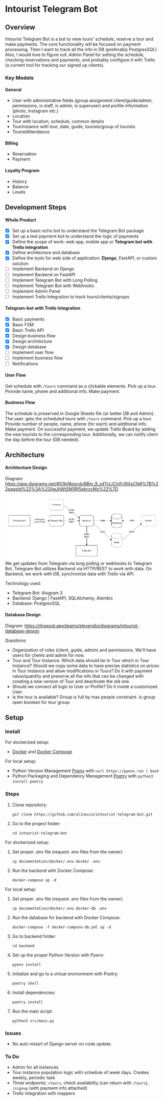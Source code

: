 Intourist Telegram Bot
======================

## Overview

Intourist Telegram Bot is a bot to view tours' schedule, reserve a tour and make payments. The core functionality will
be focused on payment processing. Then I want to track all the info in DB (preferably PostgresSQL). Also, I would love
to figure out: Admin Panel for setting the schedule, checking reservations and payments, and probably configure it with
Trello (a current tool for tracking our signed up clients).

### Key Models

#### General

* User with administrative fields (group assignment client/guide/admin, permissions, is staff, is admin, is superuser)
  and profile information (photo, instagram etc.)
* Location
* Tour with location, schedule, common details
* TourInstance with tour, date, guide, tourists/group of tourists
* TouristAttendance

#### Billing

* Reservation
* Payment

#### Loyalty Program

* History
* Balance
* Levels

## Development Steps

#### Whole Product

- [x] Set up a basic echo bot to understand the Telegram Bot package
- [x] Set up a test payment bot to understand the logic of payments
- [x] Define the scope of work: web app, mobile app or **Telegram bot with Trello integration**
- [x] Define architecture and database
- [x] Define the tools for web side of application: **Django**, FastAPI, or custom solution
- [ ] Implement Backend on Django
- [ ] Implement Backend on FastAPI
- [ ] Implement Telegram Bot with Long Polling
- [ ] Implement Telegram Bot with Webhooks
- [ ] Implement Admin Panel
- [ ] Implement Trello Integration to track tours/clients/signups

#### Telegram-bot with Trello Integration

- [x] Basic payments
- [x] Basic FSM
- [x] Basic Trello API
- [x] Design business flow
- [x] Design architecture
- [x] Design database
- [ ] Implement user flow
- [ ] Implement business flow
- [ ] Notifications

#### User Flow

Get schedule with `/tours` command as a clickable elements. Pick up a tour. Provide name, phone and additional info.
Make payment.

#### Business Flow

The schedule is preserved in Google Sheets file (or better DB and Admin). The user: gets the scheduled tours
with `/tours` command. Pick up a tour. Provide number of people, name, phone (for each) and additional info. Make
payment. On successful payment, we update Trello Board by adding the new tourists to the corresponding tour.
Additionally, we can notify client the day before the tour (DB needed).

## Architecture

#### Architecture Design

Diagram: https://app.diagrams.net/#G1kII8pscdvBBm_9_xdTcLjCIcFc9lXsCN#%7B%22pageId%22%3A%22jlwJhWtSM1Rf5ebrzyMs%22%7D

![Architecture Design Diagram](documentation/images/architecture_design.png)
We get updates from Telegram via long polling or webhooks to Telegram Bot. Telegram Bot utilizes Backend via HTTP/REST
to work with data. On Backend, we work with DB, synchronize data with Trello via API.

Technology used:

* Telegram Bot: Aiogram 3
* Backend: Django | FastAPI, SQLAlchemy, Alembic
* Database: PostgresSQL

#### Database Design

Diagram: https://drawsql.app/teams/elevendio/diagrams/intourist-database-design

Questions:

* Organization of roles (client, guide, admin) and permissions. We'll have users for clients and admin for now.
* Tour and Tour Instance. Which data should be in Tour which in Tour Instance? Should we copy some data to have
  precise statistics on prices in Tour Instance and allow modifications in Tours? Do it with payment value/quantity and
  preserve all the info that can be changed with creating a new version of Tour and deactivate the old one.
* Should we connect all logic to User or Profile? Do it inside a customized User.
* Is the tour is available? Group is full by max people constraint. Is group open boolean for tour group.

## Setup

### Install

For dockerized setup:

* [Docker](https://www.docker.com/) and [Docker Compose](https://docs.docker.com/compose/)

For local setup:

* Python Version Management [Pyenv](https://github.com/pyenv/pyenv) with `curl https://pyenv.run | bash`
* Python Packaging and Dependency Management [Poetry](https://python-poetry.org/docs/) with `python3 install poetry`

### Steps

1. Clone repository:
   ```
   git clone https://github.com/alinocco/intourist-telegram-bot.git
   ```
2. Go to the project folder:
   ```
   cd intourist-telegram-bot
   ```

For dockerized setup:

1. Set proper .env file (request .env files from the owner):
   ```
   cp documentation/docker/.env.docker .env
   ```

2. Run the backend with Docker Compose:
   ```
   docker-compose up -d
   ```

For local setup:

1. Set proper .env file (request .env files from the owner):
   ```
   cp documentation/docker/.env.docker-db .env
   ```

2. Run the database for backend with Docker Compose:
   ```
   docker-compose -f docker-compose-db.yml up -d
   ```

3. Go to backend folder:
   ```
   cd backend
   ```
4. Set up the proper Python Version with Pyenv:
   ```
   pyenv install
   ```
5. Initialize and go to a virtual environment with Poetry:
   ```
   poetry shell
   ```
6. Install dependencies:
   ```
   poetry install
   ```
7. Run the main script:
   ```
   python3 src/main.py
   ```

### Issues

* No auto restart of Django server on code update.

### To Do

* Admin for all instances
* Tour instance population logic with schedule of week days. Creates weekly, periodic task
* Three endpoints: `/tours`, check availability (can return with `/tours`), `/signup` (with payment info attached)
* Trello integration with mappers
